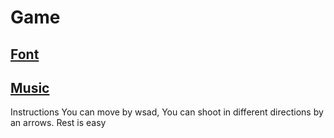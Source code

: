 # Game

## [Font](https://fonts.google.com/specimen/VT323)
## [Music](https://www.youtube.com/watch?v=pF2tXC1pXNo)

Instructions
You can move by wsad, You can shoot in different directions by an arrows. Rest is easy
